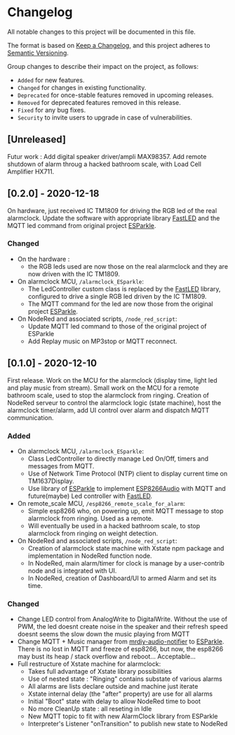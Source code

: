 # Changelog
All notable changes to this project will be documented in this file.

The format is based on [Keep a Changelog](https://keepachangelog.com/en/1.0.0/),
and this project adheres to [Semantic Versioning](https://semver.org/spec/v2.0.0.html).

Group changes to describe their impact on the project, as follows:
- `Added` for new features.
- `Changed` for changes in existing functionality.
- `Deprecated` for once-stable features removed in upcoming releases.
- `Removed` for deprecated features removed in this release.
- `Fixed` for any bug fixes.
- `Security` to invite users to upgrade in case of vulnerabilities.

## [Unreleased]
Futur work : Add digital speaker driver/ampli MAX98357. Add remote shutdown of alarm throug a hacked bathroom scale, with Load Cell Amplifier HX711.

## [0.2.0] - 2020-12-18
On hardware, just received IC TM1809 for driving the RGB led of the real alarmclock. Update the software with appropriate library [FastLED](https://github.com/FastLED/FastLED) and the MQTT led command from original project [ESParkle](https://github.com/CosmicMac/ESParkle).

### Changed
- On the hardware :
    - the RGB leds used are now those on the real alarmclock and they are now driven with the IC TM1809.
- On alarmclock MCU, `/alarmclock_ESparkle`:
    - The LedController custom class is replaced by the [FastLED](https://github.com/FastLED/FastLED) library, configured to drive a single RGB led driven by the IC TM1809.
    - The MQTT command for the led are now those from the original project [ESParkle](https://github.com/CosmicMac/ESParkle).
- On NodeRed and associated scripts, `/node_red_script`:
    - Update MQTT led command to those of the original project of ESParkle
    - Add Replay music on MP3stop or MQTT reconnect. 


## [0.1.0] - 2020-12-10
First release. Work on the MCU for the alarmclock (display time, light led and play music from stream). Small work on the MCU for a remote bathroom scale, used to stop the alarmclock from ringing. Creation of NodeRed serveur to control the alarmclock logic (state machine), host the alarmclock timer/alarm, add UI control over alarm and dispatch MQTT communication.

### Added
- On alarmclock MCU, `/alarmclock_ESparkle`:
    - Class LedController to directly manage Led On/Off, timers and messages from MQTT.
    - Use of Network Time Protocol (NTP) client to display current time on TM1637Display.
    - Use library of [ESParkle](https://github.com/CosmicMac/ESParkle) to implement [ESP8266Audio](https://github.com/earlephilhower/ESP8266Audio) with MQTT and future(maybe) Led controller with [FastLED](https://github.com/FastLED/FastLED).
- On remote_scale MCU, `/esp8266_remote_scale_for_alarm`:
    - Simple esp8266 who, on powering up, emit MQTT message to stop alarmclock from ringing. Used as a remote.
    - Will eventually be used in a hacked bathroom scale, to stop alarmclock from ringing on weight detection.
- On NodeRed and associated scripts, `/node_red_script`:
    - Creation of alarmclock state machine with Xstate npm package and implementation in NodeRed function node.
    - In NodeRed, main alarm/timer for clock is manage by a user-contrib node and is integrated with UI.
    - In NodeRed, creation of Dashboard/UI to armed Alarm and set its time.

### Changed
- Change LED control from AnalogWrite to DigitalWrite. Without the use of PWM, the led doesnt create noise in the speaker and their refresh speed doesnt seems the slow down the music playing from MQTT
- Change MQTT + Music manager from [mrdiy-audio-notifier](https://gitlab.com/MrDIYca/mrdiy-audio-notifier) to [ESParkle](https://github.com/CosmicMac/ESParkle). There is no lost in MQTT and freeze of esp8266, but now, the esp8266 may bust its heap / stack overflow and reboot... Acceptable...
- Full restructure of Xstate machine for alarmclock:
    - Takes full advantage of Xstate library possibilities
    - Use of nested state : "Ringing" contains substate of various alarms
    - All alarms are lists declare outside and machine just iterate
    - Xstate internal delay (the "after" property) are use for all alarms
    - Initial "Boot" state with delay to allow NodeRed time to boot
    - No more CleanUp state : all reseting in Idle
    - New MQTT topic to fit with new AlarmClock library from ESParkle
    - Interpreter's Listener "onTransition" to publish new state to NodeRed